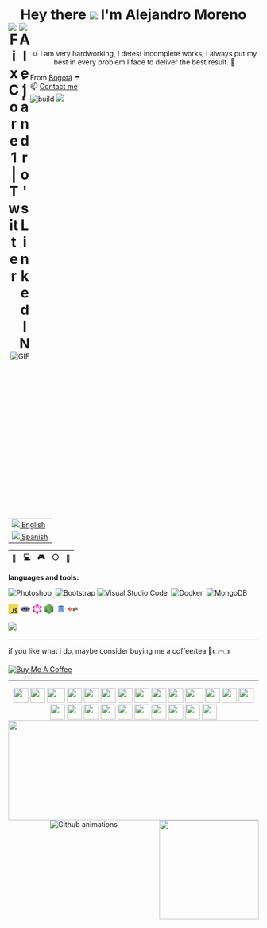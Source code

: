 <h1 align="center">Hey there 
  <img src="https://media.giphy.com/media/hvRJCLFzcasrR4ia7z/giphy.gif" width="35"> 
  I'm Alejandro Moreno
  </br>
  
  <span align="center">
    <a href="https://twitter.com/FixCore1">
      <img align="left" alt="FixCore1 | Twitter" width="22px" src="https://raw.githubusercontent.com/peterthehan/peterthehan/master/assets/twitter.svg" />
    </a>
    <a href="https://www.linkedin.com/in/camoreno765/">
      <img align="left" alt="Alejandro's LinkedIN" width="22px" src="https://raw.githubusercontent.com/peterthehan/peterthehan/master/assets/linkedin.svg" />
    </a>
  </span>
  
  </br>
</h1>

<p align="center">
  ♎ I am very hardworking, I detest incomplete works, I always put my best in every problem I face to deliver the best result. 🍕
</p>

<img align="right" alt="GIF" src="https://raw.githubusercontent.com/iampavangandhi/iampavangandhi/master/gifs/coder.gif" width="500" height="320" />

<table align="right">
 <tr><td><a href="#"><img src="https://upload.wikimedia.org/wikipedia/commons/thumb/a/a4/Flag_of_the_United_States.svg/2560px-Flag_of_the_United_States.svg.png" height="13"> English</a></td></tr>
 <tr><td><a href="#"><img src="https://upload.wikimedia.org/wikipedia/commons/thumb/2/21/Flag_of_Colombia.svg/2560px-Flag_of_Colombia.svg.png" height="13"> Spanish</a></td></tr>
</table>

- From [Bogotá](https://www.google.com/maps/place/Bogot%C3%A1/@4.6482837,-74.2478938,11z/data=!3m1!4b1!4m5!3m4!1s0x8e3f9bfd2da6cb29:0x239d635520a33914!8m2!3d4.7109886!4d-74.072092) ☂
- 📫 [Contact me](mailto:camoreno@condorlabs.io)
- ![build](https://github.com/mopig/mopig/workflows/build/badge.svg) ![](https://visitor-badge.glitch.me/badge?page_id=pixplix) 


| 🏀 | 💻 | 🎮 | ⚪ | 🌱 |
| --- | --- | --- | --- | --- |

**languages and tools:**  

![Photoshop](https://img.shields.io/badge/-Photoshop-05122A?style=flat&logo=adobe-photoshop)&nbsp;
![Bootstrap](https://img.shields.io/badge/-Bootstrap-05122A?style=flat&logo=bootstrap&logoColor=563D7C)
![Visual Studio Code](https://img.shields.io/badge/-Visual%20Studio%20Code-05122A?style=flat&logo=visual-studio-code&logoColor=007ACC)&nbsp; 
![Docker](https://img.shields.io/badge/-Docker-05122A?style=flat&logo=docker&logoColor=007ACC)&nbsp; 
![MongoDB](https://img.shields.io/badge/-MongoDB-05122A?style=flat&logo=mongodb&logoColor=336633)&nbsp;

<code><img height="20" src="https://raw.githubusercontent.com/github/explore/80688e429a7d4ef2fca1e82350fe8e3517d3494d/topics/javascript/javascript.png"></code>
<code><img height="20" src="https://raw.githubusercontent.com/github/explore/80688e429a7d4ef2fca1e82350fe8e3517d3494d/topics/php/php.png"></code>
<code><img height="20" src="https://raw.githubusercontent.com/github/explore/5c058a388828bb5fde0bcafd4bc867b5bb3f26f3/topics/graphql/graphql.png"></code>
<code><img height="20" src="https://raw.githubusercontent.com/github/explore/80688e429a7d4ef2fca1e82350fe8e3517d3494d/topics/nodejs/nodejs.png"></code>
<code><img height="20" src="https://raw.githubusercontent.com/github/explore/80688e429a7d4ef2fca1e82350fe8e3517d3494d/topics/sql/sql.png"></code>
<code><img height="20" src="https://raw.githubusercontent.com/github/explore/80688e429a7d4ef2fca1e82350fe8e3517d3494d/topics/git/git.png"></code>

<a href="https://condorlabs.io/" target="_blank">
  <img src="https://c.na65.content.force.com/servlet/servlet.ImageServer?id=0150h0000056P9rAAE&oid=00DE0000000c48tMAA" height="100"/>
</a>

---

if you like what i do, maybe consider buying me a coffee/tea 🥺👉👈


<a href="http://paypal.me/camoreno765" target="_blank"><img src="https://influencermarketinghub.com/wp-content/uploads/2021/03/skiptheflip_buymeacoffee3_creativeworkdonations.png" alt="Buy Me A Coffee" width="150" ></a>

---
<div align="center">
    <img src="https://cultofthepartyparrot.com/parrots/hd/githubparrot.gif" width="30" height="30"/>
    <img src="https://cultofthepartyparrot.com/flags/hd/indiaparrot.gif" width="30" height="30"/>
    <img src="https://cultofthepartyparrot.com/parrots/asyncparrot.gif" width="36" height="30"/>
    <img src="https://cultofthepartyparrot.com/parrots/exceptionallyfastparrot.gif" width="30" height="30"/>
    <img src="https://cultofthepartyparrot.com/parrots/hd/60fpsparrot.gif" width="30" height="30"/>
    <img src="https://cultofthepartyparrot.com/parrots/hd/jumpingparrot.gif" width="30" height="30"/>
    <img src="https://cultofthepartyparrot.com/parrots/hd/opensourceparrot.gif" width="30" height="30"/>
    <img src="https://cultofthepartyparrot.com/parrots/hd/dealwithitnowparrot.gif" width="30" height="30"/>
    <img src="https://cultofthepartyparrot.com/parrots/hd/hypnoparrotlight.gif" width="30" height="30"/>
    <img src="https://cultofthepartyparrot.com/parrots/databaseparrot.gif" width="30" height="30"/>
    <img src="https://cultofthepartyparrot.com/parrots/fixparrot.gif" width="36" height="30"/>
    <img src="https://cultofthepartyparrot.com/parrots/hd/laptop_parrot.gif" width="30" height="30"/>
    <img src="https://cultofthepartyparrot.com/parrots/hd/spinningparrot.gif" width="30" height="30"/>
    <img src="https://cultofthepartyparrot.com/parrots/hd/levitationparrot.gif" width="30" height="30"/>
    <img src="https://cultofthepartyparrot.com/parrots/hd/meldparrot.gif" width="30" height="30"/>
    <img src="https://cultofthepartyparrot.com/parrots/slomoparrot.gif" width="30" height="30"/>
    <img src="https://cultofthepartyparrot.com/parrots/hd/moonwalkingparrot.gif" width="30" height="30"/>
    <img src="https://cultofthepartyparrot.com/parrots/hd/stableparrot.gif" width="30" height="30"/>
    <img src="https://cultofthepartyparrot.com/parrots/hd/scienceparrot.gif" width="30" height="30"/>
    <img src="https://cultofthepartyparrot.com/parrots/hd/pirateparrot.gif" width="30" height="30"/>
    <img src="https://cultofthepartyparrot.com/parrots/hd/footballparrot.gif" width="30" height="30"/>
    <img src="https://cultofthepartyparrot.com/parrots/hd/illuminatiparrot.gif" width="30" height="30"/>
    <img src="https://cultofthepartyparrot.com/parrots/hd/hypnoparrotdark.gif" width="30" height="30"/>
    <img src="https://cultofthepartyparrot.com/parrots/hd/mustacheparrot.gif" width="30" height="30"/>
</div>
<a href="#">
  <img align="left" src="https://github.com/DoctorDraxter/DoctorDraxter/blob/output/github-contribution-grid-snake.gif" width="600" height="200" />
  <img align="right" src="https://github.com/blackcater/blackcater/raw/main/images/banner.gif" width="200 " height="200" />
</a>

<p align="center">
  <img src="https://raw.githubusercontent.com/bornmay/bornmay/Update/svg/Bottom.svg" alt="Github animations" />
</p>
